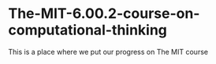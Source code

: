 # The-MIT-6.00.2-course-on-computational-thinking
This is a place where we put our progress on The MIT course
